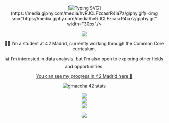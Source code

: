 <div align="center">

[![Typing SVG](https://readme-typing-svg.herokuapp.com/?color=ff69b4&size=35&center=true&vCenter=true&width=1000&lines=Hi,+I'm+Giselle;I+study+programing+at+42+Madrid;Be+Welcome!)](https://media.giphy.com/media/hvRJCLFzcasrR4ia7z/giphy.gif) <img src="https://media.giphy.com/media/hvRJCLFzcasrR4ia7z/giphy.gif" width="30px"/>

</div>

<div id="badges" align="center">
	
[![](https://img.shields.io/badge/LinkedIn-0077B5?style=for-the-badge&logo=linkedin&logoColor=white)](https://www.linkedin.com/in/giselle-maccha) 
<br>
<div align="center">

👨‍💻 I’m a student at 42 Madrid, currently working through the Common Core curriculum.

📊 I’m interested in data analysis, but I'm also open to exploring other fields and opportunities.

[You can see my progress in 42 Madrid here 🚀](https://github.com/Giselle276/Cursus42)
<br>
<div align=center>
	<a href="https://github.com/oakoudad/badge42"><img src="https://badge.mediaplus.ma/starryblue/gmaccha-" alt="gmaccha 42 stats" /></a>
</div>

![](https://github-readme-stats.vercel.app/api?username=giselle276&theme=omni&hide_border=false&include_all_commits=false&count_private=false)<br/>
![](https://github-readme-streak-stats.herokuapp.com/?user=giselle276&theme=omni&hide_border=false)<br/>
![](https://github-readme-stats.vercel.app/api/top-langs/?username=giselle276&theme=omni&hide_border=false&include_all_commits=false&count_private=false&layout=compact)

<p align="center">
  <a href="https://skillicons.dev">
    <img src="https://skillicons.dev/icons?i=html,css,mysql,git,github,bash,linux,vscode,vim,php" />
  </a>
</p>
